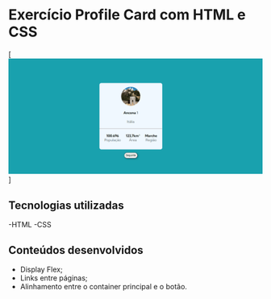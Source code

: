 # Exercício Profile Card com HTML e CSS
[<img src="gif.gif" alt="gif da tela inicial do projeto Profile Card">]

## Tecnologias utilizadas
-HTML
-CSS

## Conteúdos desenvolvidos
- Display Flex;
- Links entre páginas;
- Alinhamento entre o container principal e o botão.
